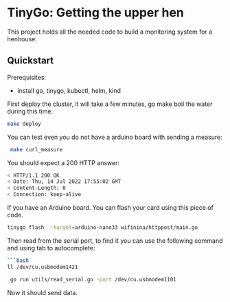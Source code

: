 # TinyGo: Getting the upper hen

This project holds all the needed code to build a monitoring system for a henhouse.

## Quickstart

Prerequisites:
- Install go, tinygo, kubectl, helm, kind

First deploy the cluster, it will take a few minutes, go make boil the water during this time.
```bash
make deploy
```

You can test even you do not have a arduino board with sending a measure:
```bash
 make curl_measure
```

You should expect a 200 HTTP answer:
```bash
< HTTP/1.1 200 OK
< Date: Thu, 14 Jul 2022 17:55:02 GMT
< Content-Length: 0
< Connection: keep-alive
```

If you have an Arduino board. You can flash your card using this piece of code. 

```bash
tinygo flash  -target=arduino-nano33 wifinina/httppost/main.go
```

Then read from the serial port, to find it you can use the following command and using tab to autocomplete:
```bash
```bash
ll /dev/cu.usbmodem1421
```

```bash
 go run utils/read_serial.go -port /dev/cu.usbmodem1101 
```

[//]: # ( TODO add a section about the SSID parameters in the tinygo file)

Now it should send data.

